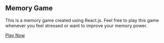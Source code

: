 ## Memory Game

This is a memory game created using React.js. Feel free to play this game whenever you feel stressed or want to improve your memory power.

[Play Now](https://leap-memory-game-task.netlify.app/)
